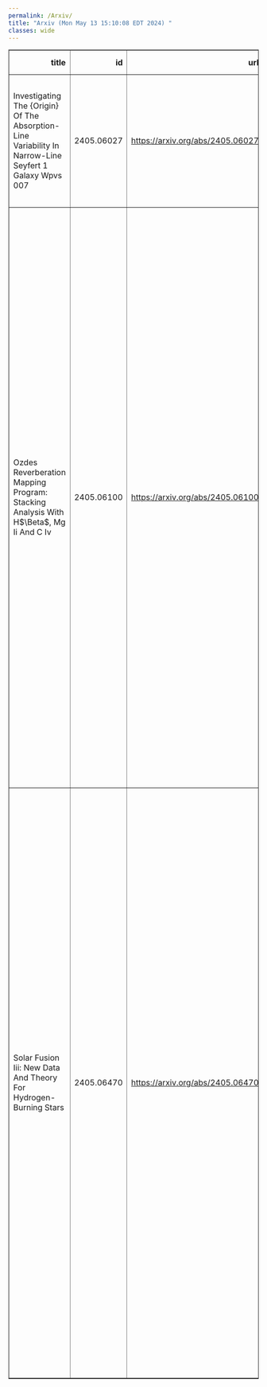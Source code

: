 ```yaml
---
permalink: /Arxiv/
title: "Arxiv (Mon May 13 15:10:08 EDT 2024) "
classes: wide
---
```

<table border="1" class="dataframe">
  <thead>
    <tr style="text-align: right;">
      <th>title</th>
      <th>id</th>
      <th>url</th>
      <th>authors</th>
      <th>Local Authors</th>
    </tr>
  </thead>
  <tbody>
    <tr>
      <td>Investigating The {Origin} Of The Absorption-Line Variability In   Narrow-Line Seyfert 1 Galaxy Wpvs 007</td>
      <td>2405.06027</td>
      <td><a href="https://arxiv.org/abs/2405.06027" target="_blank">https://arxiv.org/abs/2405.06027</a></td>
      <td>Kaylie S. Green, Sarah C. Gallagher, Karen M. Leighly, Hyunseop Choi, Dirk Grupe, Donald M. Terndrup, Gordon T. Richards, S. Komossa</td>
      <td>Donald Terndrup</td>
    </tr>
    <tr>
      <td>Ozdes Reverberation Mapping Program: Stacking Analysis With H$\Beta$, Mg   Ii And C Iv</td>
      <td>2405.06100</td>
      <td><a href="https://arxiv.org/abs/2405.06100" target="_blank">https://arxiv.org/abs/2405.06100</a></td>
      <td>Umang Malik, Rob Sharp, A. Penton, Z. Yu, P. Martini, B. E. Tucker, T. M. Davis, G. F. Lewis, C. Lidman, M. Aguena, O. Alves, J. Annis, J. Asorey, D. Bacon, D. Brooks, A. Carnero Rosell, J. Carretero, T. -Y. Cheng, L. N. Da Costa, M. E. S. Pereira, J. De Vicente, P. Doel, I. Ferrero, J. Frieman, G. Giannini, D. Gruen, R. A. Gruendl, S. R. Hinton, D. L. Hollowood, D. J. James, K. Kuehn, J. L. Marshall, J. Mena-Fernández, F. Menanteau, R. Miquel, R. L. C. Ogando, A. Palmese, A. Pieres, A. A. Plazas Malagón, K. Reil, A. K. Romer, E. Sanchez, M. Schubnell, M. Smith, E. Suchyta, M. E. C. Swanson, G. Tarle, C. To, N. Weaverdyck, P. Wiseman</td>
      <td>Chun-Hao To, Paul Martini</td>
    </tr>
    <tr>
      <td>Solar Fusion Iii: New Data And Theory For Hydrogen-Burning Stars</td>
      <td>2405.06470</td>
      <td><a href="https://arxiv.org/abs/2405.06470" target="_blank">https://arxiv.org/abs/2405.06470</a></td>
      <td>B. Acharya, M. Aliotta, A. B. Balantekin, D. Bemmerer, C. A. Bertulani, A. Best, C. R. Brune, R. Buompane, F. Cavanna, J. W. Chen, J. Colgan, A. Czarnecki, B. Davids, R. J. Deboer, F. Delahaye, R. Depalo, A. García, M. Gatu Johnson, D. Gazit, L. Gialanella, U. Greife, D. Guffanti, A. Guglielmetti, K. Hambleton, W. C. Haxton, Y. Herrera, M. Huang, C. Iliadis, K. Kravvaris, M. La Cognata, K. Langanke, L. E. Marcucci, T. Nagayama, K. M. Nollett, D. Odell, G. D. Orebi Gann, D. Piatti, M. Pinsonneault, L. Platter, R. G. H. Robertson, G. Rupak, A. Serenelli, M. Sferrazza, T. Szücs, X. Tang, A. Tumino, F. L. Villante, A. Walker-Loud, X. Zhang, K. Zuber</td>
      <td>Marc Pinsonneault, Marshall Johnson</td>
    </tr>
  </tbody>
</table>
